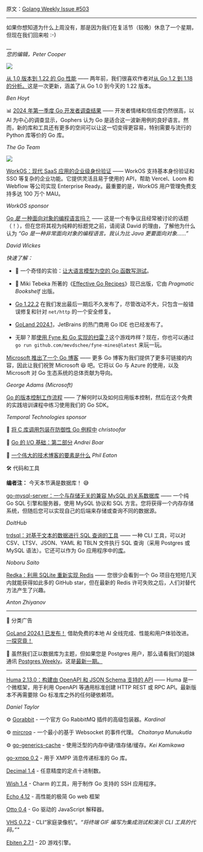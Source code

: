原文：[Golang Weekly Issue #503](https://golangweekly.com/issues/503)

---

如果你想知道为什么上周没有，那是因为我们在复活节（较晚）休息了一个星期，但现在我们回来啦 :-)

__  
 _您的编辑，Peter Cooper_  
  

[![](https://res.cloudinary.com/cpress/image/upload/w_1280,e_sharpen:60,q_auto/fl3amghpvdtupcwl8wlf.jpg)](https://golangweekly.com/link/153796/web)  


[从 1.0 版本到 1.22 的 Go 性能](https://golangweekly.com/link/153796/web "benhoyt.com") —— 两年前，我们很喜欢作者对[从 Go 1.2 到 1.18 的分析。](https://golangweekly.com/link/153797/web)这是一次更新，涵盖了从 Go 1.0 到今天的 1.22 版本。

_Ben Hoyt_ 


📊 [2024 年第一季度 Go 开发者调查结果](https://golangweekly.com/link/153798/web "go.dev") —— 开发者情绪和信任度仍然很高，以 AI 为中心的调查显示，Gophers 认为 Go 是适合这一波新用例的良好语言。然而，新的库和工具还有更多的空间可以让这一切变得更容易，特别需要与流行的 Python 库等价的 Go 库。

_The Go Team_ 


[![](https://copm.s3.amazonaws.com/2f2027c5.png)](https://golangweekly.com/link/153795/web) 

[WorkOS：现代 SaaS 应用的企业级身份验证](https://golangweekly.com/link/153795/web "workos.com") —— WorkOS 支持基本身份验证和 SSO 等复杂的企业功能。它提供灵活且易于使用的 API，帮助 Vercel、Loom 和 Webflow 等公司实现 Enterprise Ready。最重要的是，WorkOS 用户管理免费支持多达 100 万个 MAU。

_WorkOS sponsor_


[Go _是_ 一种面向对象的编程语言吗？](https://golangweekly.com/link/153799/web "blog.gypsydave5.com") —— 这是一个有争议且经常被讨论的话题（！），但在您将其视为纯粹的标题党之前，请阅读 David 的理由，了解他为什么认为 _“Go 是一种非常面向对象的编程语言。我认为比 Java 更要面向对象……”_

_David Wickes_ 


_快速了解：_

  * 🤖 一个奇怪的实验：[让大语言模型为空的 Go 函数写测试](https://golangweekly.com/link/153800/web)。

  * 📘  Miki Tebeka 所著的《[Effective Go Recipes](https://golangweekly.com/link/153801/web)》现已出版，它由 _Pragmatic Bookshelf_ 出版。

  * [Go 1.22.2](https://golangweekly.com/link/153802/web) 在我们发出最后一期后不久发布了，尽管改动不大，只包含一般错误修复和针对 `net/http` 的一个安全修复。

  * [GoLand 2024.1](https://golangweekly.com/link/153803/web)，JetBrains 的热门商用 Go IDE 也已经发布了。

  * 无聊？那[使用 Fyne 和 Go 实现的扫雷？](https://golangweekly.com/link/153804/web)这个游戏咋样？现在，你也可以通过 `go run github.com/mevdschee/fyne-mines@latest` 来玩一玩。


[Microsoft 推出了一个 Go 博客](https://golangweekly.com/link/153805/web "devblogs.microsoft.com") —— 更多 Go 博客为我们提供了更多可链接的内容，因此让我们祝贺 Microsoft 😆 吧。它将以 Go 与 Azure 的使用，以及 Microsoft 对 Go 生态系统的总体贡献为导向。

_George Adams (Microsoft)_ 


[Go 的版本控制工作流程](https://golangweekly.com/link/153806/web "t.mp") —— 了解何时以及如何应用版本控制，然后在这个免费的实践培训课程中练习使用我们的 Go SDK。


_Temporal Technologies sponsor_


📄 [将 C 库调用包装在防御性 Go 例程中](https://golangweekly.com/link/153807/web) _christoofar_

📄 [Go 的 I/O 基础：第二部分](https://golangweekly.com/link/153808/web) _Andrei Boar_

📄 [一个伟大的技术博客的要素是什么](https://golangweekly.com/link/153809/web) _Phil Eaton_


🛠 代码和工具  

**编者注：** 今天本节满是数据库！ 😅


[go-mysql-server：一个与存储无关的兼容 MySQL 的关系数据库](https://golangweekly.com/link/153810/web "github.com") —— 一个纯 Go SQL 引擎和服务器，使用 MySQL 协议和 SQL 方言。您将获得一个内存存储系统，但随后您可以实现自己的后端来存储或查询不同的数据源。

_DoltHub_ 


[trdsql：对基于文本的数据进行 SQL 查询的工具](https://golangweekly.com/link/153811/web "github.com") —— 一种 CLI 工具，可以对 CSV、LTSV、JSON、YAML 和 TBLN 文件执行 SQL 查询（采用 Postgres 或 MySQL 语法）。它还可以作为 Go 应用程序中的[库](https://golangweekly.com/link/153812/web)。

_Noboru Saito_ 
  

[Redka：利用 SQLite 重新实现 Redis](https://golangweekly.com/link/153813/web "github.com") —— 您很少会看到一个 Go 项目在短短几天内就能获得如此多的 GitHub star，但在最新的 Redis 许可失败之后，人们对替代方法产生了兴趣。

_Anton Zhiyanov_ 


---

📰 分类广告


[GoLand 2024.1 已发布！](https://golangweekly.com/link/153814/web) 借助免费的本地 AI 全线完成、性能和用户体验改进。[一探究竟！](https://golangweekly.com/link/153814/web)

🐘 虽然我们正以数据库为主题，但如果您是 Postgres 用户，那么请看我们的姐妹通讯 [Postgres Weekly](https://golangweekly.com/link/153815/web)。这是[最新一期。](https://golangweekly.com/link/153816/web)

---

[Huma 2.13.0：构建由 OpenAPI 和 JSON Schema 支持的 API](https://golangweekly.com/link/153817/web "huma.rocks") —— Huma 是一个微框架，用于利用 OpenAPI 等通用标准创建 HTTP REST 或 RPC API。最新版本不再需要除 Go 标准库之外的任何硬依赖项。

_Daniel Taylor_ 


⚙️ [Gorabbit](https://golangweekly.com/link/153818/web) - 一个官方 Go RabbitMQ 插件的高级包装器。_Kardinal_

⚙️ [mircroq](https://golangweekly.com/link/153819/web) - 一个最小的基于 Websocket 的事件代理。 _Chaitanya Munukutla_

⚙️ [go-generics-cache](https://golangweekly.com/link/153820/web) - 使用泛型的内存中键/值存储/缓存。_Kei Kamikawa_

[go-xmpp 0.2](https://golangweekly.com/link/153821/web) - 用于 XMPP 消息传递标准的 Go 库。

[Decimal 1.4](https://golangweekly.com/link/153822/web) - 任意精度的定点十进制数。

[Wish 1.4](https://golangweekly.com/link/153823/web) - Charm 的工具，用于制作 Go 支持的 SSH 应用程序。

[Echo 4.12](https://golangweekly.com/link/153824/web) - 高性能的极简 Go web 框架

[Otto 0.4](https://golangweekly.com/link/153825/web) -  Go 驱动的 JavaScript 解释器。

[VHS 0.7.2](https://golangweekly.com/link/153826/web) - CLI“家庭录像机”。_“将终端 GIF 编写为集成测试和演示 CLI 工具的代码。”"_

[Ebiten 2.7.1](https://golangweekly.com/link/153827/web) - 2D 游戏引擎。

